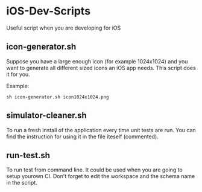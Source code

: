 # iOS-Dev-Scripts
Useful script when you are developing for iOS

## icon-generator.sh
Suppose you have a large enough icon (for example 1024x1024) and you want to generate all different sized icons an iOS app needs. This script does it for you.

Example:

`sh icon-generator.sh icon1024x1024.png`

## simulator-cleaner.sh
To run a fresh install of the application every time unit tests are run.
You can find the instruction for using it in the file iteself (commented).

## run-test.sh
To run test from command line. It could be used when you are going to setup yourown CI. Don't forget to edit the workspace and the schema name in the script.
